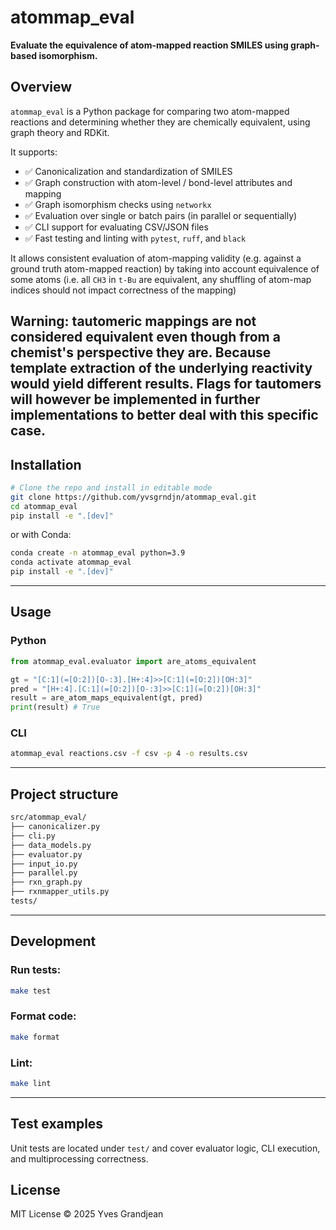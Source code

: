 # atommap_eval

**Evaluate the equivalence of atom-mapped reaction SMILES using graph-based isomorphism.**

## Overview

`atommap_eval` is a Python package for comparing two atom-mapped reactions and determining whether they are chemically equivalent, using graph theory and RDKit.

It supports:

- ✅ Canonicalization and standardization of SMILES
- ✅ Graph construction with atom-level / bond-level attributes and mapping
- ✅ Graph isomorphism checks using `networkx`
- ✅ Evaluation over single or batch pairs (in parallel or sequentially)
- ✅ CLI support for evaluating CSV/JSON files
- ✅ Fast testing and linting with `pytest`, `ruff`, and `black`

It allows consistent evaluation of atom-mapping validity (e.g. against a ground truth atom-mapped reaction) by taking into account equivalence
of some atoms (i.e. all `CH3` in `t-Bu` are equivalent, any shuffling of atom-map indices should not impact correctness of the mapping)

**Warning:** tautomeric mappings are not considered equivalent even though from a chemist's perspective they are. Because template extraction
of the underlying reactivity would yield different results. Flags for tautomers will however be implemented in further implementations to better deal with this specific case.
---

## Installation

```bash
# Clone the repo and install in editable mode
git clone https://github.com/yvsgrndjn/atommap_eval.git
cd atommap_eval
pip install -e ".[dev]"
```

or with Conda:
```bash
conda create -n atommap_eval python=3.9
conda activate atommap_eval
pip install -e ".[dev]"
```

---

## Usage
### Python
```python
from atommap_eval.evaluator import are_atoms_equivalent

gt = "[C:1](=[O:2])[O-:3].[H+:4]>>[C:1](=[O:2])[OH:3]"
pred = "[H+:4].[C:1](=[O:2])[O-:3]>>[C:1](=[O:2])[OH:3]"
result = are_atom_maps_equivalent(gt, pred)
print(result) # True
```

### CLI
```bash
atommap_eval reactions.csv -f csv -p 4 -o results.csv
```

---

## Project structure
```bash
src/atommap_eval/
├── canonicalizer.py
├── cli.py
├── data_models.py
├── evaluator.py
├── input_io.py
├── parallel.py
├── rxn_graph.py
├── rxnmapper_utils.py
tests/
```

---

## Development
### Run tests:
```bash
make test
```

### Format code:
```bash
make format
```

### Lint:
```bash
make lint
```

---

## Test examples
Unit tests are located under `test/` and cover evaluator logic, CLI execution, and multiprocessing correctness.

## License
MIT License © 2025 Yves Grandjean